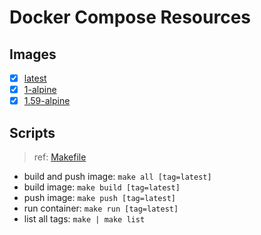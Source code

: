 # Docker Compose Resources

## Images

- [x] [latest](./latest/Dockerfile)
- [x] [1-alpine](./1-alpine/Dockerfile)
- [x] [1.59-alpine](./1.59-alpine/Dockerfile)

## Scripts

>ref: [Makefile](./Makefile)

- build and push image: `make all [tag=latest]`
- build image: `make build [tag=latest]`
- push image: `make push [tag=latest]`
- run container: `make run [tag=latest]`
- list all tags: `make | make list`
